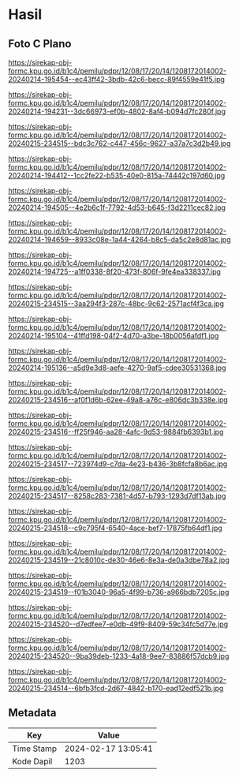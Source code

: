 # Hasil

## Foto C Plano

https://sirekap-obj-formc.kpu.go.id/b1c4/pemilu/pdpr/12/08/17/20/14/1208172014002-20240214-195454--ec43ff42-3bdb-42c6-becc-89f4559e41f5.jpg

https://sirekap-obj-formc.kpu.go.id/b1c4/pemilu/pdpr/12/08/17/20/14/1208172014002-20240214-194231--3dc66973-ef0b-4802-8af4-b094d7fc280f.jpg

https://sirekap-obj-formc.kpu.go.id/b1c4/pemilu/pdpr/12/08/17/20/14/1208172014002-20240215-234515--bdc3c762-c447-456c-9627-a37a7c3d2b49.jpg

https://sirekap-obj-formc.kpu.go.id/b1c4/pemilu/pdpr/12/08/17/20/14/1208172014002-20240214-194412--1cc2fe22-b535-40e0-815a-74442c197d60.jpg

https://sirekap-obj-formc.kpu.go.id/b1c4/pemilu/pdpr/12/08/17/20/14/1208172014002-20240214-194505--4e2b6c1f-7792-4d53-b645-f3d2211cec82.jpg

https://sirekap-obj-formc.kpu.go.id/b1c4/pemilu/pdpr/12/08/17/20/14/1208172014002-20240214-194659--8933c08e-1a44-4264-b8c5-da5c2e8d81ac.jpg

https://sirekap-obj-formc.kpu.go.id/b1c4/pemilu/pdpr/12/08/17/20/14/1208172014002-20240214-194725--a1ff0338-8f20-473f-806f-9fe4ea338337.jpg

https://sirekap-obj-formc.kpu.go.id/b1c4/pemilu/pdpr/12/08/17/20/14/1208172014002-20240215-234515--3aa294f3-287c-48bc-9c62-2571acf4f3ca.jpg

https://sirekap-obj-formc.kpu.go.id/b1c4/pemilu/pdpr/12/08/17/20/14/1208172014002-20240214-195104--41ffd198-04f2-4d70-a3be-18b0056afdf1.jpg

https://sirekap-obj-formc.kpu.go.id/b1c4/pemilu/pdpr/12/08/17/20/14/1208172014002-20240214-195136--a5d9e3d8-aefe-4270-9af5-cdee30531368.jpg

https://sirekap-obj-formc.kpu.go.id/b1c4/pemilu/pdpr/12/08/17/20/14/1208172014002-20240215-234516--af0f1d6b-62ee-49a8-a76c-e806dc3b338e.jpg

https://sirekap-obj-formc.kpu.go.id/b1c4/pemilu/pdpr/12/08/17/20/14/1208172014002-20240215-234516--ff25f946-aa28-4afc-9d53-9884fb6393b1.jpg

https://sirekap-obj-formc.kpu.go.id/b1c4/pemilu/pdpr/12/08/17/20/14/1208172014002-20240215-234517--723974d9-c7da-4e23-b436-3b8fcfa8b6ac.jpg

https://sirekap-obj-formc.kpu.go.id/b1c4/pemilu/pdpr/12/08/17/20/14/1208172014002-20240215-234517--8258c283-7381-4d57-b793-1293d7df13ab.jpg

https://sirekap-obj-formc.kpu.go.id/b1c4/pemilu/pdpr/12/08/17/20/14/1208172014002-20240215-234518--c9c795f4-6540-4ace-bef7-17875fb64df1.jpg

https://sirekap-obj-formc.kpu.go.id/b1c4/pemilu/pdpr/12/08/17/20/14/1208172014002-20240215-234519--21c8010c-de30-46e6-8e3a-de0a3dbe78a2.jpg

https://sirekap-obj-formc.kpu.go.id/b1c4/pemilu/pdpr/12/08/17/20/14/1208172014002-20240215-234519--f01b3040-96a5-4f99-b736-a966bdb7205c.jpg

https://sirekap-obj-formc.kpu.go.id/b1c4/pemilu/pdpr/12/08/17/20/14/1208172014002-20240215-234520--d7edfee7-e0db-49f9-8409-59c34fc5d77e.jpg

https://sirekap-obj-formc.kpu.go.id/b1c4/pemilu/pdpr/12/08/17/20/14/1208172014002-20240215-234520--9ba39deb-1233-4a18-9ee7-83886f57dcb9.jpg

https://sirekap-obj-formc.kpu.go.id/b1c4/pemilu/pdpr/12/08/17/20/14/1208172014002-20240215-234514--6bfb3fcd-2d67-4842-b170-ead12edf521b.jpg


## Metadata

| Key        | Value               |
| ---------- | ------------------- |
| Time Stamp | 2024-02-17 13:05:41 |
| Kode Dapil | 1203                |



